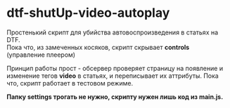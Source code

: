 # dtf-shutUp-video-autoplay

<p>Простенький скрипт для убийства автовоспроизведения в статьях на DTF.<br/>Пока что, из замеченных косяков, скрипт скрывает <b>controls</b> (управление плеером)

Принцип работы прост - обсервер проверяет страницу на появление и изменение тегов <b>video</b> в статьях, и переписывает их аттрибуты. Пока что, скрипт работает в тестовом режиме.

<b>Папку settings трогать не нужно, скрипту нужен лишь код из main.js.</b></p>
